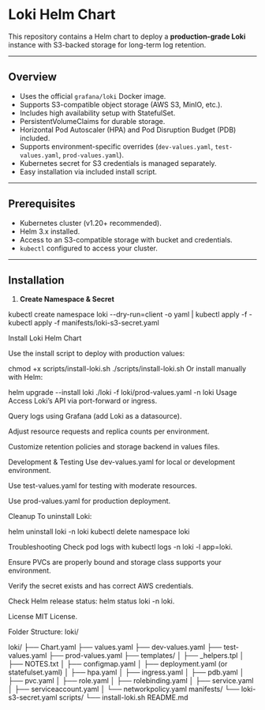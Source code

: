 # Loki Helm Chart

This repository contains a Helm chart to deploy a **production-grade Loki** instance with S3-backed storage for long-term log retention.

---

## Overview

- Uses the official `grafana/loki` Docker image.
- Supports S3-compatible object storage (AWS S3, MinIO, etc.).
- Includes high availability setup with StatefulSet.
- PersistentVolumeClaims for durable storage.
- Horizontal Pod Autoscaler (HPA) and Pod Disruption Budget (PDB) included.
- Supports environment-specific overrides (`dev-values.yaml`, `test-values.yaml`, `prod-values.yaml`).
- Kubernetes secret for S3 credentials is managed separately.
- Easy installation via included install script.

---

## Prerequisites

- Kubernetes cluster (v1.20+ recommended).
- Helm 3.x installed.
- Access to an S3-compatible storage with bucket and credentials.
- `kubectl` configured to access your cluster.

---

## Installation

1. **Create Namespace & Secret**


kubectl create namespace loki --dry-run=client -o yaml | kubectl apply -f -
kubectl apply -f manifests/loki-s3-secret.yaml

Install Loki Helm Chart

Use the install script to deploy with production values:


chmod +x scripts/install-loki.sh
./scripts/install-loki.sh
Or install manually with Helm:


helm upgrade --install loki ./loki -f loki/prod-values.yaml -n loki
Usage
Access Loki’s API via port-forward or ingress.

Query logs using Grafana (add Loki as a datasource).

Adjust resource requests and replica counts per environment.

Customize retention policies and storage backend in values files.

Development & Testing
Use dev-values.yaml for local or development environment.

Use test-values.yaml for testing with moderate resources.

Use prod-values.yaml for production deployment.

Cleanup
To uninstall Loki:

helm uninstall loki -n loki
kubectl delete namespace loki

Troubleshooting
Check pod logs with kubectl logs -n loki -l app=loki.

Ensure PVCs are properly bound and storage class supports your environment.

Verify the secret exists and has correct AWS credentials.

Check Helm release status: helm status loki -n loki.

License
MIT License.



Folder Structure: loki/

loki/
├── Chart.yaml
├── values.yaml
├── dev-values.yaml
├── test-values.yaml
├── prod-values.yaml
├── templates/
│   ├── _helpers.tpl
│   ├── NOTES.txt
│   ├── configmap.yaml
│   ├── deployment.yaml (or statefulset.yaml)
│   ├── hpa.yaml
│   ├── ingress.yaml
│   ├── pdb.yaml
│   ├── pvc.yaml
│   ├── role.yaml
│   ├── rolebinding.yaml
│   ├── service.yaml
│   ├── serviceaccount.yaml
│   └── networkpolicy.yaml
manifests/
└── loki-s3-secret.yaml
scripts/
└── install-loki.sh
README.md